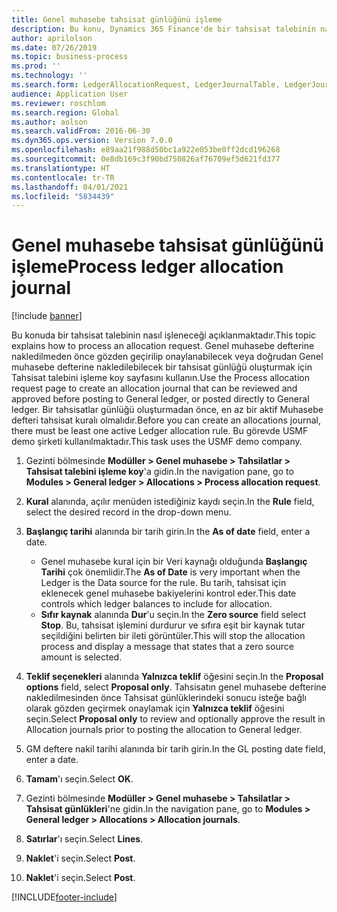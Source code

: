 ```yaml
---
title: Genel muhasebe tahsisat günlüğünü işleme
description: Bu konu, Dynamics 365 Finance'de bir tahsisat talebinin nasıl işlem yapılacağını açıklar.
author: aprilolson
ms.date: 07/26/2019
ms.topic: business-process
ms.prod: ''
ms.technology: ''
ms.search.form: LedgerAllocationRequest, LedgerJournalTable, LedgerJournalTransAllocation
audience: Application User
ms.reviewer: roschlom
ms.search.region: Global
ms.author: aolson
ms.search.validFrom: 2016-06-30
ms.dyn365.ops.version: Version 7.0.0
ms.openlocfilehash: e89aa21f988d50bc1a922e053be0ff2dcd196268
ms.sourcegitcommit: 0e8db169c3f90bd750826af76709ef5d621fd377
ms.translationtype: HT
ms.contentlocale: tr-TR
ms.lasthandoff: 04/01/2021
ms.locfileid: "5834439"
---
```

# <a name="process-ledger-allocation-journal"></a><span data-ttu-id="2a07d-103">Genel muhasebe tahsisat günlüğünü işleme</span><span class="sxs-lookup"><span data-stu-id="2a07d-103">Process ledger allocation journal</span></span>

[!include [banner](../../includes/banner.md)]

<span data-ttu-id="2a07d-104">Bu konuda bir tahsisat talebinin nasıl işleneceği açıklanmaktadır.</span><span class="sxs-lookup"><span data-stu-id="2a07d-104">This topic explains how to process an allocation request.</span></span> <span data-ttu-id="2a07d-105">Genel muhasebe defterine nakledilmeden önce gözden geçirilip onaylanabilecek veya doğrudan Genel muhasebe defterine nakledilebilecek bir tahsisat günlüğü oluşturmak için Tahsisat talebini işleme koy sayfasını kullanın.</span><span class="sxs-lookup"><span data-stu-id="2a07d-105">Use the Process allocation request page to create an allocation journal that can be reviewed and approved before posting to General ledger, or posted directly to General ledger.</span></span> <span data-ttu-id="2a07d-106">Bir tahsisatlar günlüğü oluşturmadan önce, en az bir aktif Muhasebe defteri tahsisat kuralı olmalıdır.</span><span class="sxs-lookup"><span data-stu-id="2a07d-106">Before you can create an allocations journal, there must be least one active Ledger allocation rule.</span></span> <span data-ttu-id="2a07d-107">Bu görevde USMF demo şirketi kullanılmaktadır.</span><span class="sxs-lookup"><span data-stu-id="2a07d-107">This task uses the USMF demo company.</span></span>

1. <span data-ttu-id="2a07d-108">Gezinti bölmesinde **Modüller > Genel muhasebe > Tahsilatlar > Tahsisat talebini işleme koy**'a gidin.</span><span class="sxs-lookup"><span data-stu-id="2a07d-108">In the navigation pane, go to **Modules > General ledger > Allocations > Process allocation request**.</span></span>
2. <span data-ttu-id="2a07d-109">**Kural** alanında, açılır menüden istediğiniz kaydı seçin.</span><span class="sxs-lookup"><span data-stu-id="2a07d-109">In the **Rule** field, select the desired record in the drop-down menu.</span></span>
3. <span data-ttu-id="2a07d-110">**Başlangıç tarihi** alanında bir tarih girin.</span><span class="sxs-lookup"><span data-stu-id="2a07d-110">In the **As of date** field, enter a date.</span></span>

    - <span data-ttu-id="2a07d-111">Genel muhasebe kural için bir Veri kaynağı olduğunda **Başlangıç Tarihi** çok önemlidir.</span><span class="sxs-lookup"><span data-stu-id="2a07d-111">The **As of Date** is very important when the Ledger is the Data source for the rule.</span></span> <span data-ttu-id="2a07d-112">Bu tarih, tahsisat için eklenecek genel muhasebe bakiyelerini kontrol eder.</span><span class="sxs-lookup"><span data-stu-id="2a07d-112">This date controls which ledger balances to include for allocation.</span></span>  
    - <span data-ttu-id="2a07d-113">**Sıfır kaynak** alanında **Dur**'u seçin.</span><span class="sxs-lookup"><span data-stu-id="2a07d-113">In the **Zero source** field select **Stop**.</span></span> <span data-ttu-id="2a07d-114">Bu, tahsisat işlemini durdurur ve sıfıra eşit bir kaynak tutar seçildiğini belirten bir ileti görüntüler.</span><span class="sxs-lookup"><span data-stu-id="2a07d-114">This will stop the allocation process and display a message that states that a zero source amount is selected.</span></span>  

4. <span data-ttu-id="2a07d-115">**Teklif seçenekleri** alanında **Yalnızca teklif** öğesini seçin.</span><span class="sxs-lookup"><span data-stu-id="2a07d-115">In the **Proposal options** field, select **Proposal only**.</span></span> <span data-ttu-id="2a07d-116">Tahsisatın genel muhasebe defterine nakledilmesinden önce Tahsisat günlüklerindeki sonucu isteğe bağlı olarak gözden geçirmek onaylamak için **Yalnızca teklif** öğesini seçin.</span><span class="sxs-lookup"><span data-stu-id="2a07d-116">Select **Proposal only** to review and optionally approve the result in Allocation journals prior to posting the allocation to General ledger.</span></span>  
5. <span data-ttu-id="2a07d-117">GM deftere nakil tarihi alanında bir tarih girin.</span><span class="sxs-lookup"><span data-stu-id="2a07d-117">In the GL posting date field, enter a date.</span></span>
6. <span data-ttu-id="2a07d-118">**Tamam**'ı seçin.</span><span class="sxs-lookup"><span data-stu-id="2a07d-118">Select **OK**.</span></span>
7. <span data-ttu-id="2a07d-119">Gezinti bölmesinde **Modüller > Genel muhasebe > Tahsilatlar > Tahsisat günlükleri**'ne gidin.</span><span class="sxs-lookup"><span data-stu-id="2a07d-119">In the navigation pane, go to **Modules > General ledger > Allocations > Allocation journals**.</span></span>
8. <span data-ttu-id="2a07d-120">**Satırlar**'ı seçin.</span><span class="sxs-lookup"><span data-stu-id="2a07d-120">Select **Lines**.</span></span>
9. <span data-ttu-id="2a07d-121">**Naklet**'i seçin.</span><span class="sxs-lookup"><span data-stu-id="2a07d-121">Select **Post**.</span></span>
10. <span data-ttu-id="2a07d-122">**Naklet**'i seçin.</span><span class="sxs-lookup"><span data-stu-id="2a07d-122">Select **Post**.</span></span>



[!INCLUDE[footer-include](../../../includes/footer-banner.md)]